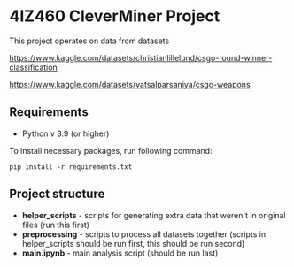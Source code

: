 # 4IZ460 CleverMiner Project
This project operates on data from datasets

https://www.kaggle.com/datasets/christianlillelund/csgo-round-winner-classification

https://www.kaggle.com/datasets/vatsalparsaniya/csgo-weapons

## Requirements
- Python v 3.9 (or higher)

To install necessary packages, run following command:

`pip install -r requirements.txt`

## Project structure
 * **helper_scripts** - scripts for generating extra data that weren't in original files
   (run this first)
 * **preprocessing** - scripts to process all datasets together (scripts in helper_scripts 
should be run first, this should be run second)
 * **main.ipynb** - main analysis script (should be run last)
 
